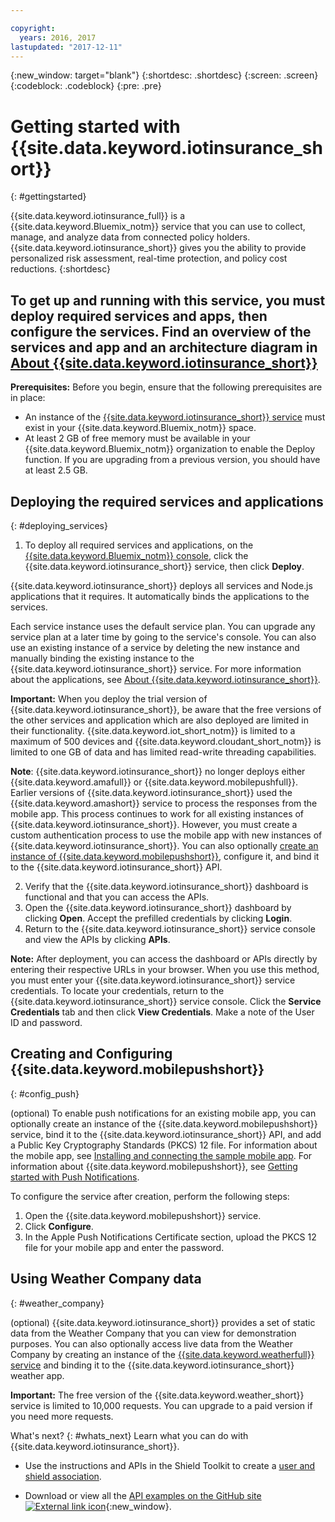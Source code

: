 ```yaml
---

copyright:
  years: 2016, 2017
lastupdated: "2017-12-11"
---
```


<!-- Common attributes used in the template are defined as follows: -->
{:new_window: target="blank"}
{:shortdesc: .shortdesc}
{:screen: .screen}
{:codeblock: .codeblock}
{:pre: .pre}


<!-- {{site.data.keyword.iotinsurance_full}}  {{site.data.keyword.iotinsurance_short}}  -->


# Getting started with {{site.data.keyword.iotinsurance_short}}
{: #gettingstarted}

{{site.data.keyword.iotinsurance_full}} is a {{site.data.keyword.Bluemix_notm}} service that you can use to collect, manage, and analyze data from connected policy holders. {{site.data.keyword.iotinsurance_short}} gives you the ability to provide personalized risk assessment, real-time protection, and policy cost reductions.
{:shortdesc}

To get up and running with this service, you must deploy required services and apps, then configure the services. Find an overview of the services and app and an architecture diagram in [About {{site.data.keyword.iotinsurance_short}}](iotinsurance_overview.html)
---
**Prerequisites:** Before you begin, ensure that the following prerequisites are in place:
- An instance of the [{{site.data.keyword.iotinsurance_short}} service](https://console.ng.bluemix.net/catalog/services/iot-for-insurance/) must exist in your {{site.data.keyword.Bluemix_notm}} space.
- At least 2 GB of free memory must be available in your {{site.data.keyword.Bluemix_notm}} organization to enable the Deploy function. If you are upgrading from a previous version, you should have at least 2.5 GB.

## Deploying the required services and applications
{: #deploying_services}

1. To deploy all required services and applications, on the [{{site.data.keyword.Bluemix_notm}} console](https://console.ng.bluemix.net/#all-items), click the {{site.data.keyword.iotinsurance_short}} service, then click **Deploy**.

  {{site.data.keyword.iotinsurance_short}} deploys all services and Node.js applications that it requires. It automatically binds the applications to the services.

  Each service instance uses the default service plan. You can upgrade any service plan at a later time by going to the service's console. You can also use an existing instance of a service by deleting the new instance and manually binding the existing instance to the {{site.data.keyword.iotinsurance_short}} service. For more information about the applications, see [About {{site.data.keyword.iotinsurance_short}}](iotinsurance_overview.html).

  **Important:**  When you deploy the trial version of {{site.data.keyword.iotinsurance_short}}, be aware that the free versions of the other services and application which are also deployed are limited in their functionality. {{site.data.keyword.iot_short_notm}} is limited to a maximum of 500 devices and {{site.data.keyword.cloudant_short_notm}} is limited to one GB of data and has limited read-write threading capabilities.

  **Note**: {{site.data.keyword.iotinsurance_short}} no longer deploys either {{site.data.keyword.amafull}} or {{site.data.keyword.mobilepushfull}}. Earlier versions of {{site.data.keyword.iotinsurance_short}} used the {{site.data.keyword.amashort}} service to process the responses from the mobile app. This process continues to work for all existing instances of {{site.data.keyword.iotinsurance_short}}. However, you must create a custom authentication process to use the mobile app with new instances of
  {{site.data.keyword.iotinsurance_short}}. You can also optionally [create an instance of  {{site.data.keyword.mobilepushshort}}](https://console.ng.bluemix.net/docs/services/mobilepush/index.html), configure it, and bind it to the {{site.data.keyword.iotinsurance_short}} API.

2. Verify that the {{site.data.keyword.iotinsurance_short}} dashboard is functional and that you can access the APIs.
  1. Open the {{site.data.keyword.iotinsurance_short}} dashboard by clicking **Open**. Accept the prefilled credentials by clicking **Login**.
  2. Return to the {{site.data.keyword.iotinsurance_short}} service console and view the APIs by clicking **APIs**.

  **Note:** After deployment, you can access the dashboard or APIs directly by entering their respective URLs in your browser. When you use this method, you must enter your {{site.data.keyword.iotinsurance_short}} service credentials. To locate your credentials, return to the {{site.data.keyword.iotinsurance_short}} service console. Click the **Service Credentials** tab and then click **View Credentials**. Make a note of the User ID and password.


<!--
## Configuring
{: #iot4i_configservices}



### Configuring {{site.data.keyword.amashort}}
{: #config_ama}
1. Return to your Bluemix console. All apps and services that were deployed by {{site.data.keyword.iotinsurance_short}} are displayed.

2. Copy the URL of the {{site.data.keyword.iotinsurance_short}} API application. Right-click the API application and select **Copy Link Location**.

3. Open the {{site.data.keyword.amashort}} service. The service is available in the Services section of your {{site.data.keyword.Bluemix_notm}} console.

4. Enable authentication by clicking **On**.

5. In the **Custom** section, enter the following authentication credentials:

  - **Realm name**: `IoT4I`

  - **Custom Identity Provider Url**: Paste the URL of the API application that you copied in a previous step.

  - **Your Web Application Redirect URIs**: Leave this field blank.

6. Save your settings. You can now return to the {{site.data.keyword.iotinsurance_short}} service console or your {{site.data.keyword.Bluemix_notm}} console.
-->


## Creating and Configuring {{site.data.keyword.mobilepushshort}}
{: #config_push}

(optional) To enable push notifications for an existing mobile app, you can optionally create an instance of the {{site.data.keyword.mobilepushshort}} service, bind it to the {{site.data.keyword.iotinsurance_short}} API, and add a Public Key Cryptography Standards (PKCS) 12 file. For information about the mobile app, see [Installing and connecting the sample mobile app](iotinsurance_mobile_app.html). For information about {{site.data.keyword.mobilepushshort}}, see [Getting started with Push Notifications](https://console.ng.bluemix.net/docs/services/mobilepush/index.html).

To configure the service after creation, perform the following steps:

  1. Open the {{site.data.keyword.mobilepushshort}} service.
  2. Click **Configure**.
  3. In the Apple Push Notifications Certificate section, upload the PKCS 12 file for your mobile app and enter the password.

## Using Weather Company data
{: #weather_company}

(optional) {{site.data.keyword.iotinsurance_short}} provides a set of static data from the Weather Company that you can view for demonstration purposes. You can also optionally access live data from the Weather Company by creating an instance of the [{{site.data.keyword.weatherfull}} service](../Weather/index.html) and binding it to the  {{site.data.keyword.iotinsurance_short}} weather app.

**Important:** The free version of the {{site.data.keyword.weather_short}} service is limited to 10,000 requests. You can upgrade to a paid version if you need more requests.

What's next?
{: #whats_next}
Learn what you can do with {{site.data.keyword.iotinsurance_short}}.

- Use the instructions and APIs in the Shield Toolkit to create a [user and shield association](iotinsurance_shield_toolkit.html).
<!-- - Install and connect the [sample mobile app](iotinsurance_mobile_app.html). -->
- Download or view all the [API examples on the GitHub site ![External link icon](../../icons/launch-glyph.svg)](https://github.com/IBM-Bluemix/iot4i-api-examples-nodejs/#iot-for-insurance-api-examples){:new_window}.
